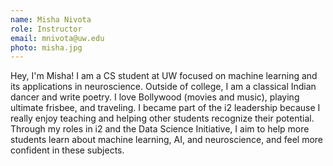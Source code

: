 ```yaml
---
name: Misha Nivota
role: Instructor
email: mnivota@uw.edu
photo: misha.jpg
---
```


Hey, I'm Misha! I am a CS student at UW focused on machine learning and its applications in neuroscience. Outside of college, I am a classical Indian dancer and write poetry. I love Bollywood (movies and music), playing ultimate frisbee, and traveling. I became part of the i2 leadership because I really enjoy teaching and helping other students recognize their potential. Through my roles in i2 and the Data Science Initiative, I aim to help more students learn about machine learning, AI, and neuroscience, and feel more confident in these subjects.


